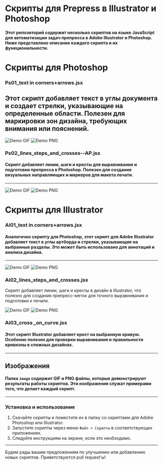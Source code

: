 
# Скрипты для Prepress в Illustrator и Photoshop

#### Этот репозиторий содержит несколько скриптов на языке JavaScript для автоматизации задач препресса в Adobe Illustrator и Photoshop. Ниже представлено описание каждого скрипта и их функциональности.

# Скрипты для Photoshop

### Ps01_text in corners+arrows.jsx
Этот скрипт добавляет текст в углы документа и создает стрелки, указывающие на определенные области. Полезен для маркировки зон дизайна, требующих внимания или пояснений.
---
![Demo GIF](https://github.com/cheeseOFcheese/Prepress_Illustrator-and-Photoshop/raw/main/image/1.gif)
![Demo PNG](https://github.com/cheeseOFcheese/Prepress_Illustrator-and-Photoshop/raw/main/image/1.png)

### Ps02_lines_steps_and_crosses--AP.jsx
#### Скрипт добавляет линии, шаги и кресты для выравнивания и подготовки препресса в Photoshop. Полезен для создания визуальных направляющих и маркеров для макета печати.
---
![Demo GIF](https://github.com/cheeseOFcheese/Prepress_Illustrator-and-Photoshop/raw/main/image/2.gif)
![Demo PNG](https://github.com/cheeseOFcheese/Prepress_Illustrator-and-Photoshop/raw/main/image/2.png)

# Скрипты для Illustrator

### Ai01_text in corners+arrows.jsx
#### Аналогично скрипту для Photoshop, этот скрипт для Adobe Illustrator добавляет текст в углы артборда и стрелки, указывающие на выбранные разделы. Это может быть использовано для аннотаций и анализа дизайна.
---
![Demo GIF](https://github.com/cheeseOFcheese/Prepress_Illustrator-and-Photoshop/raw/main/image/3.gif)
![Demo PNG](https://github.com/cheeseOFcheese/Prepress_Illustrator-and-Photoshop/raw/main/image/3.png)

### Ai02_lines_steps_and_crosses.jsx
Скрипт добавляет линии, шаги и кресты в дизайн в Illustrator, что полезно для создания препресс-меток для точного выравнивания и подготовки к печати.

![Demo GIF](https://github.com/cheeseOFcheese/Prepress_Illustrator-and-Photoshop/raw/main/image/4.gif)
![Demo PNG](https://github.com/cheeseOFcheese/Prepress_Illustrator-and-Photoshop/raw/main/image/4.png)

### Ai03_cross _on_curve.jsx
#### Этот скрипт Illustrator добавляет крест на выбранную кривую. Особенно полезен для проверки выравнивания и правильности кривизны в сложных дизайнах.
---
## Изображения
#### Папка `image` содержит GIF и PNG файлы, которые демонстрируют результаты работы скриптов. Эти изображения служат примерами того, что делает каждый скрипт.

---

### Установка и использование
1. Скачайте скрипты и поместите их в папку со скриптами для Adobe Photoshop или Illustrator.
2. Запустите скрипты через меню `Файл > Скрипты` в соответствующих приложениях.
3. Следуйте инструкциям на экране, если это необходимо.

---

Будем рады вашим предложениям по улучшению или добавлению новых скриптов. Приветствуются pull request'ы!

